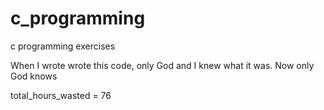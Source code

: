 # c_programming
c programming exercises

When I wrote wrote this code, only God and I knew what it was.
Now only God knows

total_hours_wasted = 76
